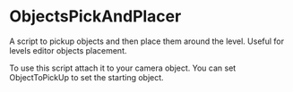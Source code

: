 # ObjectsPickAndPlacer

A script to pickup objects and then place them around the level. 
Useful for levels editor objects placement.

To use this script attach it to your camera object. You can set ObjectToPickUp to set the starting object.